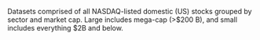 Datasets comprised of all NASDAQ-listed domestic (US) stocks grouped by sector and market cap. Large includes mega-cap (>$200 B), and small includes everything $2B and below.